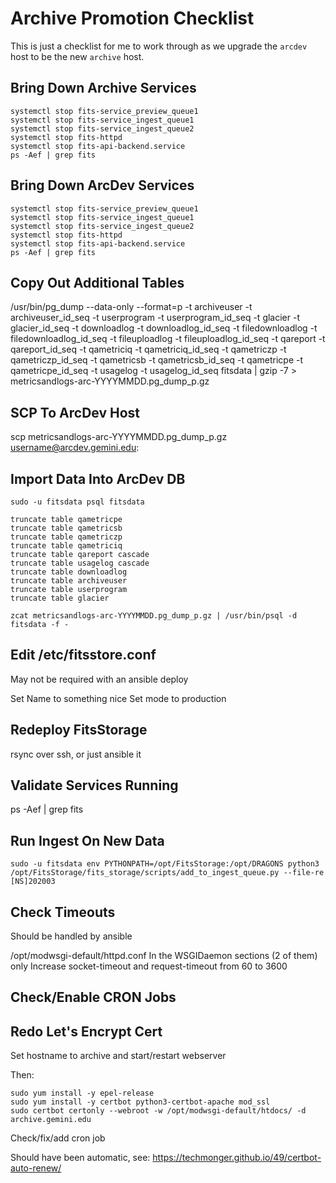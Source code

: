 # Archive Promotion Checklist

This is just a checklist for me to work through as we upgrade the `arcdev` host to be the new
`archive` host.

## Bring Down Archive Services

```
systemctl stop fits-service_preview_queue1
systemctl stop fits-service_ingest_queue1
systemctl stop fits-service_ingest_queue2
systemctl stop fits-httpd
systemctl stop fits-api-backend.service
ps -Aef | grep fits
```

## Bring Down ArcDev Services

```
systemctl stop fits-service_preview_queue1
systemctl stop fits-service_ingest_queue1
systemctl stop fits-service_ingest_queue2
systemctl stop fits-httpd
systemctl stop fits-api-backend.service
ps -Aef | grep fits
```

## Copy Out Additional Tables

/usr/bin/pg_dump --data-only --format=p -t archiveuser -t archiveuser_id_seq -t userprogram -t userprogram_id_seq -t glacier -t glacier_id_seq  -t downloadlog -t downloadlog_id_seq -t filedownloadlog -t filedownloadlog_id_seq -t fileuploadlog -t fileuploadlog_id_seq -t qareport -t qareport_id_seq -t qametriciq -t qametriciq_id_seq -t qametriczp -t qametriczp_id_seq -t qametricsb -t qametricsb_id_seq -t qametricpe -t qametricpe_id_seq -t usagelog -t usagelog_id_seq fitsdata | gzip -7 > metricsandlogs-arc-YYYYMMDD.pg_dump_p.gz

## SCP To ArcDev Host

scp metricsandlogs-arc-YYYYMMDD.pg_dump_p.gz username@arcdev.gemini.edu:

## Import Data Into ArcDev DB

```
sudo -u fitsdata psql fitsdata
```

```
truncate table qametricpe
truncate table qametricsb
truncate table qametriczp
truncate table qametriciq
truncate table qareport cascade
truncate table usagelog cascade
truncate table downloadlog
truncate table archiveuser
truncate table userprogram
truncate table glacier
```

```
zcat metricsandlogs-arc-YYYYMMDD.pg_dump_p.gz | /usr/bin/psql -d fitsdata -f -
```

## Edit /etc/fitsstore.conf

May not be required with an ansible deploy

Set Name to something nice
Set mode to production

## Redeploy FitsStorage

rsync over ssh, or just ansible it

## Validate Services Running

ps -Aef | grep fits

## Run Ingest On New Data

```
sudo -u fitsdata env PYTHONPATH=/opt/FitsStorage:/opt/DRAGONS python3 /opt/FitsStorage/fits_storage/scripts/add_to_ingest_queue.py --file-re [NS]202003
```

## Check Timeouts

Should be handled by ansible

/opt/modwsgi-default/httpd.conf
In the WSGIDaemon sections (2 of them) only
Increase socket-timeout and request-timeout from 60 to 3600

## Check/Enable CRON Jobs

## Redo Let's Encrypt Cert

Set hostname to archive and start/restart webserver

Then:

```
sudo yum install -y epel-release
sudo yum install -y certbot python3-certbot-apache mod_ssl
sudo certbot certonly --webroot -w /opt/modwsgi-default/htdocs/ -d archive.gemini.edu
```

Check/fix/add cron job

Should have been automatic, see: https://techmonger.github.io/49/certbot-auto-renew/
